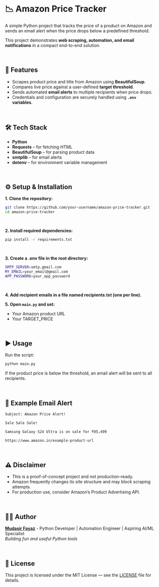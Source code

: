 # 📉 Amazon Price Tracker

A simple Python project that tracks the price of a product on Amazon and sends an email alert when the price drops below a predefined threshold.

This project demonstrates **web scraping, automation, and email notifications** in a compact end-to-end solution.

<br/>

## 🚀 Features

- Scrapes product price and title from Amazon using **BeautifulSoup**.
- Compares live price against a user-defined **target threshold**.
- Sends automated **email alerts** to multiple recipients when price drops.
- Credentials and configuration are securely handled using **`.env` variables**.

<br/>

## 🛠 Tech Stack

- **Python**
- **Requests** – for fetching HTML
- **BeautifulSoup** – for parsing product data
- **smtplib** – for email alerts
- **dotenv** – for environment variable management

<br/>

## ⚙️ Setup & Installation

**1. Clone the repository:**

```bash
git clone https://github.com/your-username/amazon-price-tracker.git
cd amazon-price-tracker
```

<br/>

**2. Install required dependencies:**

```bash
pip install -r requirements.txt
```

<br/>

**3. Create a .env file in the root directory:**

```bash
SMTP_SERVER=smtp.gmail.com
MY_EMAIL=your_email@gmail.com
APP_PASSWORD=your_app_password
```

<br/>

**4. Add recipient emails in a file named recipients.txt (one per line).**

**5. Open `main.py` and set:**

- Your Amazon product URL
- Your TARGET_PRICE

<br/>

## ▶️ Usage

Run the script:

```bash
python main.py
```

If the product price is below the threshold, an email alert will be sent to all recipients.

<br/>

## 📌 Example Email Alert

```bash
Subject: Amazon Price Alert!

Sale Sale Sale!

Samsung Galaxy S24 Ultra is on sale for ₹95,499

https://www.amazon.in/example-product-url
```

<br/>

## ⚠️ Disclaimer

- This is a proof-of-concept project and not production-ready.
- Amazon frequently changes its site structure and may block scraping attempts.
- For production use, consider Amazon’s Product Advertising API.

<br/>

## 🧑‍💻 Author

**[Mudasir Fayaz](https://github.com/mudasirfayaz/)** - Python Developer | Automation Engineer | Aspiring AI/ML Specialist<br/>
_Building fun and useful Python tools_

<br/>

## 📜 License

This project is licensed under the MIT License — see the [LICENSE](./LICENSE) file for details.

<br/>
